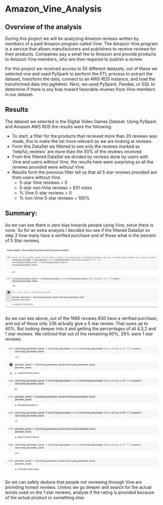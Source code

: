 # Amazon_Vine_Analysis


## Overview of the analysis

During this project we will be analyzing Amazon reviews written by members of a paid Amazon program called Vine. The Amazon Vine program is a service that allows manufacturers and publishers to receive reviews for their products. Companies pay a small fee to Amazon and provide products to Amazon Vine members, who are then required to publish a review.

For this project we received access to 50 different datasets, out of these we selected one and used PySpark to perform the ETL process to extract the dataset, transform the data, connect to an AWS RDS instance, and load the transformed data into pgAdmin. Next, we used PySpark, Pandas, or SQL to determine if there is any bias toward favorable reviews from Vine members in our dataset. 


## Results

The dataset we selected is the Digital Video Games Dataset.  Using PySpark and Amason AWS RDS the results were the following:

- To start, a filter for the products that recieved more than 20 reviews was made, this to make the list more relevant as we are looking at reviews.
- Form this DataSet we filtered to see only the reviews marked as 'helpful_reviews' are more than the 50% of the reviews received.
- From this filtered DataSet we divided by reviews done by users with Vine and users without Vine, the results here were surprising as all the reviews provided were without Vine. 
- Results form the previous filter tell us that all 5 star reviews provided are from users without Vine. 
    - 5-star Vine reiviews = 0
    - 5-star non-Vine reviews = 631 votes
    - % Vine 5-star reviews = 0
    - % non-Vine 5-star reviews = 100%


## Summary: 

As we can see there is zero bias towards people using Vine, since there is none. So for an extra analysis I decided too see if the filtered DataSet on step 2 how many have a verified purchase and of those what is the percent of 5 Star reviews.

![image](/Resources/image.png)

As we can see above, out of the 1685 reviews 830 have a verified purchase, and out of those only 336 actually give a 5 star review. That sums up to 40%. But looking deeper into it and getting the percentages of all 4,3,2 and 1 star reviews. We noticed that out of the remaining 60%, 28% were 1 star reviews.

![image2](/Resources/image2.png)

So we can safely deduce that people not reviewing through Vine are providing honest reviews. Unless we go deeper and search for the actual words used on the 1 star reviews, analyse if the rating is provided because of the actual product or something else.
